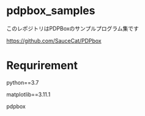 # pdpbox_samples

このレポジトリはPDPBoxのサンプルプログラム集です

https://github.com/SauceCat/PDPbox

# Requrirement

python==3.7

matplotlib==3.11.1

pdpbox

